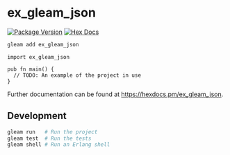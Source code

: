 # ex_gleam_json

[![Package Version](https://img.shields.io/hexpm/v/ex_gleam_json)](https://hex.pm/packages/ex_gleam_json)
[![Hex Docs](https://img.shields.io/badge/hex-docs-ffaff3)](https://hexdocs.pm/ex_gleam_json/)

```sh
gleam add ex_gleam_json
```
```gleam
import ex_gleam_json

pub fn main() {
  // TODO: An example of the project in use
}
```

Further documentation can be found at <https://hexdocs.pm/ex_gleam_json>.

## Development

```sh
gleam run   # Run the project
gleam test  # Run the tests
gleam shell # Run an Erlang shell
```
